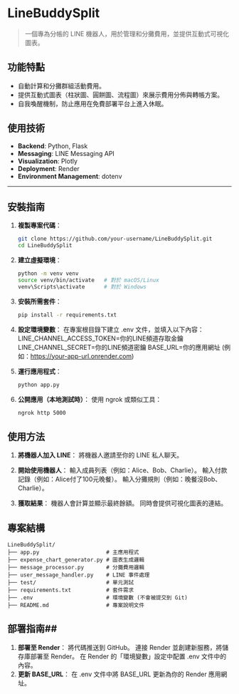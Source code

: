 # LineBuddySplit

> 一個專為分帳的 LINE 機器人，用於管理和分攤費用，並提供互動式可視化圖表。

## **功能特點**

- 自動計算和分攤群組活動費用。
- 提供互動式圖表（柱狀圖、圓餅圖、流程圖）來展示費用分佈與轉帳方案。
- 自我喚醒機制，防止應用在免費部署平台上進入休眠。

## **使用技術**

- **Backend**: Python, Flask
- **Messaging**: LINE Messaging API
- **Visualization**: Plotly
- **Deployment**: Render
- **Environment Management**: dotenv

---

## **安裝指南**

1. **複製專案代碼**：
   ```bash
   git clone https://github.com/your-username/LineBuddySplit.git
   cd LineBuddySplit

2. **建立虛擬環境**：
    ```bash
    python -m venv venv
    source venv/bin/activate   # 對於 macOS/Linux
    venv\Scripts\activate      # 對於 Windows

3. **安裝所需套件**：
    ```bash
    pip install -r requirements.txt

4. **設定環境變數**：
    在專案根目錄下建立 .env 文件，並填入以下內容：
    LINE_CHANNEL_ACCESS_TOKEN=你的LINE頻道存取金鑰
    LINE_CHANNEL_SECRET=你的LINE頻道密鑰
    BASE_URL=你的應用網址 (例如：https://your-app-url.onrender.com)

5. **運行應用程式**：
    ```bash
    python app.py

6. **公開應用（本地測試時）**：
    使用 ngrok 或類似工具：
    ```bash
    ngrok http 5000

## **使用方法**

1. **將機器人加入 LINE**：
    將機器人邀請至你的 LINE 私人聊天。

2. **開始使用機器人**：
    輸入成員列表（例如：Alice、Bob、Charlie）。
    輸入付款記錄（例如：Alice付了100元晚餐）。
    輸入分攤規則（例如：晚餐沒Bob、Charlie）。

3. **獲取結果**：
    機器人會計算並顯示最終餘額。
    同時會提供可視化圖表的連結。

## **專案結構**
    LineBuddySplit/
    ├── app.py                     # 主應用程式
    ├── expense_chart_generator.py # 圖表生成邏輯
    ├── message_processor.py       # 分攤費用邏輯
    ├── user_message_handler.py    # LINE 事件處理
    ├── test/                      # 單元測試
    ├── requirements.txt           # 套件需求
    ├── .env                       # 環境變數 (不會被提交到 Git)
    ├── README.md                  # 專案說明文件

## **部署指南**##
1. **部署至 Render**：
    將代碼推送到 GitHub。
    連接 Render 並創建新服務，將儲存庫部署至 Render。
    在 Render 的「環境變數」設定中配置 .env 文件中的內容。
2. **更新 BASE_URL**：
    在 .env 文件中將 BASE_URL 更新為你的 Render 應用網址。
    
